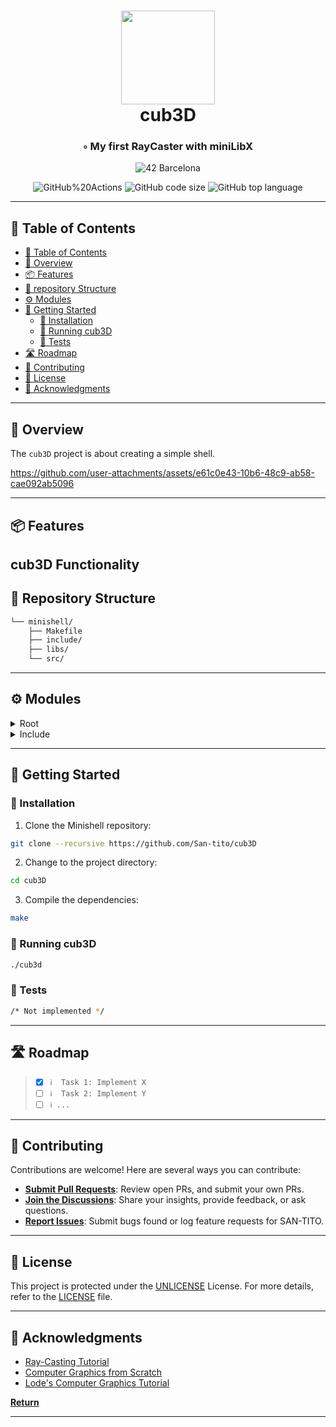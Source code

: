 <div align="center">
<h1 align="center">
<img src="https://raw.githubusercontent.com/ayogun/42-project-badges/main/badges/cub3dm.png" width="150" />
<br>cub3D</h1>
<h3>◦ My first RayCaster with miniLibX</h3>

<p align="center">
<img src="https://img.shields.io/badge/Barcelona-100000?style=flat-square&logo=42&logoColor=white&labelColor=000000&color=000000" alt="42 Barcelona" />
</p>
<img src="https://img.shields.io/github/actions/workflow/status/San-tito/cub3D/c.yml?style=flat-square" alt="GitHub%20Actions" />
<img src="https://img.shields.io/github/languages/code-size/San-tito/cub3D?style=flat-square" alt="GitHub code size" />
<img src="https://img.shields.io/github/languages/top/San-tito/cub3D?style=flat-square" alt="GitHub top language" />
</div>

---

## 📖 Table of Contents
- [📖 Table of Contents](#-table-of-contents)
- [📍 Overview](#-overview)
- [📦 Features](#-features)
- [📂 repository Structure](#-repository-structure)
- [⚙️ Modules](#-modules)
- [🚀 Getting Started](#-getting-started)
    - [🔧 Installation](#-installation)
    - [🤖 Running cub3D](#-running-minishell)
    - [🧪 Tests](#-tests)
- [🛣 Roadmap](#-roadmap)
- [🤝 Contributing](#-contributing)
- [📄 License](#-license)
- [👏 Acknowledgments](#-acknowledgments)

---


## 📍 Overview

The `cub3D` project is about creating a simple shell.

https://github.com/user-attachments/assets/e61c0e43-10b6-48c9-ab58-cae092ab5096

---

## 📦 Features

**cub3D Functionality**
---

## 📂 Repository Structure

```sh
└── minishell/
    ├── Makefile
    ├── include/
    ├── libs/
    └── src/


```

---

## ⚙️ Modules

<details closed><summary>Root</summary>

</details>

<details closed><summary>Include</summary>

</details>

---


## 🚀 Getting Started

### 🔧 Installation

1. Clone the Minishell repository:
```sh
git clone --recursive https://github.com/San-tito/cub3D
```

2. Change to the project directory:
```sh
cd cub3D
```

3. Compile the dependencies:
```sh
make
```

### 🤖 Running cub3D
```sh
./cub3d
```

### 🧪 Tests
```sh
/* Not implemented */
```

---


## 🛣 Roadmap

> - [X] `ℹ️  Task 1: Implement X`
> - [ ] `ℹ️  Task 2: Implement Y`
> - [ ] `ℹ️ ...`


---

## 🤝 Contributing

Contributions are welcome! Here are several ways you can contribute:

- **[Submit Pull Requests](https://github.com/San-tito/Minishell/blob/main/CONTRIBUTING.md)**: Review open PRs, and submit your own PRs.
- **[Join the Discussions](https://github.com/San-tito/Minishell/discussions)**: Share your insights, provide feedback, or ask questions.
- **[Report Issues](https://github.com/San-tito/Minishell/issues)**: Submit bugs found or log feature requests for SAN-TITO.

---

## 📄 License

This project is protected under the [UNLICENSE](https://choosealicense.com/licenses/unlicense) License. For more details, refer to the [LICENSE](LICENSE) file.

---

## 👏 Acknowledgments

- [Ray-Casting Tutorial](https://permadi.com/1996/05/ray-casting-tutorial-table-of-contents)
- [Computer Graphics from Scratch](https://gabrielgambetta.com/computer-graphics-from-scratch)
- [Lode's Computer Graphics Tutorial](https://lodev.org/cgtutor/raycasting.html)

[**Return**](#Top)

---
